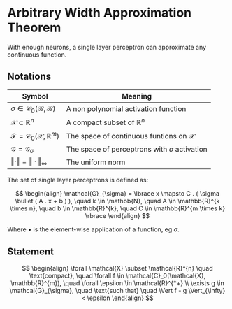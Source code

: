 # Arbitrary Width Approximation Theorem

With enough neurons, a single layer perceptron can approximate any continuous function.

## Notations

| Symbol                                                                    | Meaning                                                                           |
| ------------------------------------------------------------------------- | --------------------------------------------------------------------------------- |
| $\sigma \in \mathcal{C}_0(\mathcal{R}, \mathcal{R})$                      | A non polynomial activation function                                              |
| $\mathcal{X} \subset \mathbb{R}^{n}$                                      | A compact subset of $\mathbb{R}^{n}$                                              |
| $\mathcal{F} = \mathcal{C}_0(\mathcal{X}, \mathbb{R}^{m})$                | The space of continuous funtions on $\mathcal{X}$                                 |
| $\mathcal{G} = \mathcal{G}_{\sigma}$                                      | The space of perceptrons with $\sigma$ activation                                 |
| $\Vert \cdot \Vert = \Vert \cdot \Vert_\infty$                            | The uniform norm                                                                  |

The set of single layer perceptrons is defined as:

$$
\begin{align}
\mathcal{G}_{\sigma} = \lbrace x \mapsto C . ( \sigma \bullet ( A . x + b ) ), \quad k \in \mathbb{N}, \quad A \in \mathbb{R}^{k \times n}, \quad b \in \mathbb{R}^{k}, \quad C \in \mathbb{R}^{m \times k} \rbrace
\end{align}
$$

Where $\bullet$ is the element-wise application of a function, eg $\sigma$.

## Statement

$$
\begin{align}
\forall \mathcal{X} \subset \mathcal{R}^{n} \quad \text{compact}, \quad \forall f \in \mathcal{C}_0(\mathcal{X}, \mathbb{R}^{m}), \quad \forall \epsilon \in \mathcal{R}^{*+} \\
\exists g \in \mathcal{G}_{\sigma}, \quad \text{such that} \quad \Vert f - g \Vert_{\infty} < \epsilon
\end{align}
$$
